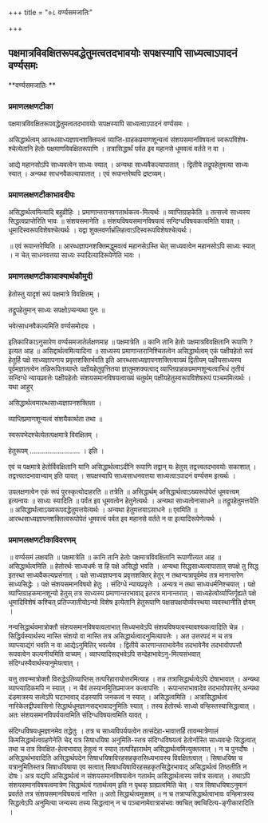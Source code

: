 +++
title = "०८ वर्ण्यसमजातिः"

+++


## पक्षमात्रविवक्षितरूपवद्धेतुमत्वतदभावयोः सपक्षस्यापि साध्यत्वाऽपादनं वर्ण्यसमः

**वर्ण्यसमजातिः **

### **प्रमाणलक्षणटीका**

पक्षमात्रविवक्षितरूपवद्धेतुमत्वतदभावयोः सपक्षस्यापि साध्यत्वाऽपादनं वर्ण्यसमः ।

असिद्धार्थत्वम् आरब्धसाध्यज्ञापनशक्तिमत्वं व्याप्ति-ग्राहकप्रमाणशून्यत्वं संशयसमानविषयत्वं स्वरूपविशेष-श्चेत्येतानि हेतोः पक्षमाणविवक्षितरूपाणि । तत्रासिद्धार्थं पर्वत इव महानसे धूमवत्वं वर्तते न वा ।

आद्ये महानसोऽपि साध्यवत्वेन साध्यः स्यात् । अन्यथा साध्यवैकल्यापातात् । द्वितीये तद्रूपहेतुमत्या साध्यः स्यात् । अन्यथा साधनवैकल्यापातात् । एवं रूपान्तरेष्वपि द्रष्टव्यम्।

### **प्रमाणलक्षणटीकाभावदीपः**

असिद्धार्थत्वमित्यादि बहुव्रीहिः । प्रमाणान्तरानवगतार्थकत्व-मित्यर्थः ॥ व्याप्तिग्राहकेति ॥ तत्सत्त्वे साध्यस्य सिद्धत्वप्राप्तेरिति भावः ॥ संशयसमानेति ॥ संशयविषयसमानविषयत्वं सन्दिग्धविषयकत्वमिति यावत् । धूमादिस्वरूपविशेषश्चेत्यर्थः । यद्वा शुक्लवर्णाभ्रंलिहत्वाऽदिस्वरूपविशेषश्चेत्यर्थः।

॥ एवं रूपान्तरेष्विति ॥ आरब्धज्ञापनशक्तिमद्धूमवत्वं महानसेऽस्ति चेत् साध्यवत्वेन महानसोऽपि साध्यः स्यात् । न चेत् साधनवत्तया साध्यः स्यादित्यादिरूपेणेति भावः ।

### **प्रमाणलक्षणटीकावाक्यार्थकौमुदी**

हेतोस्तु यादृशं रूपं पक्षमात्रे विवक्षितम् ।

तद्रूपहेतुमान् साध्यः सपक्षोऽप्यन्यथा पुनः ॥

भवेत्साधनवैकल्यमिति वर्ण्यसमोदयः ।

इतिकारिकाऽनुसारेण वर्ण्यसमजातेर्लक्षणमाह ॥ पक्षमात्रेति ॥ कानि तानि हेतोः पक्षमात्रविवक्षितानि रूपाणि ? इत्यत आह ॥ असिद्दार्थत्वमित्यादिना ॥ साध्यस्य प्रमाणान्तरानिश्चितत्वेन असिद्धार्थत्वम् एकं पक्षीयहेतो रूपं हेतुर्हि पक्षे साध्यज्ञापनाय प्रवृत्तशक्तिर्भवति इति आरब्धसाध्यज्ञापनशक्तित्वाख्यं द्वितीयम् पक्षीयसाध्यस्य पूर्वमज्ञातत्वेन तन्निरूपितव्याप्तेः पक्षीयहेतुवृत्तितया ज्ञातुमशक्यत्वाद् व्याप्तिग्राहकप्रमाणशून्यत्वाभिधं तृतीयं सन्दिग्धे न्यायप्रवत्तेः पक्षीयहेतोः संशयसमानविषयत्वाख्यं चतुर्थम् पक्षीयहेतुस्वरूपविशेषरूपं पञ्चममित्यर्थः । यथा आहुर्

असिद्धार्थत्वमारब्धसाध्यज्ञापनशक्तिता ।

व्याप्तिप्रमाणशून्यत्वं संशयैकार्थता तथा ॥

स्वरूपभेदश्चेत्येतत्पक्षमात्रे विवक्षितम् ।

हेतुरूपम् ......................... । इति ।

एवं च पक्षमात्रे हेतोर्विवक्षितानि यानि असिद्धार्थत्वाऽदीनि रूपाणि तद्वान् यः हेतुस् तद्वत्त्वतदभावयोः सकाशात् । तद्वत्त्वतदभावाभ्याम् इति यावत् । सपक्षस्यापि साध्यसाधनवत्तया साध्यत्वाऽपादनं वर्ण्यसम इत्यर्थः ।

उपलक्षणत्वेन एकं रूपं पुरस्कृत्योदाहरति ॥ तत्रेति ॥ असिद्धार्थम् असिद्धार्थत्वाऽख्यरूपोपेतं धूमवत्त्वम् इत्यन्वयः ॥ साध्यः स्यादिति ॥ पर्वत इव धूमवत्वेन हेतुनेत्यर्थः । अन्यथा साध्यत्वेनासाधने ॥ तद्रूपहेतुमत्तयेति ॥ असिद्धार्थत्वाऽख्यरूपवद्धेतुमत्तयेत्यर्थः । अन्यथा हेतुमत्तयाऽसाधने ॥ एवमिति ॥ आरब्धसाध्यज्ञापनशक्तित्वरूपोपेतं धूमवत्त्वं पर्वत इव महानसे वर्तते न वा इत्यादिरूपेणेत्यर्थः ।

### **प्रमाणलक्षणटीकाविवरणम्**

॥ वर्ण्यसमं लक्षयति ॥ पक्षमात्रेति ॥ कानि तानि हेतोः पक्षमात्रविवक्षितानि रूपाणीत्यत आह ॥ असिद्धार्थत्वमिति ॥ हेतोरर्थः साध्यधर्मः स हि पक्षे असिद्धो भवति । अन्यथा सिद्धसाध्यत्वापातात् सपक्षे तु सिद्ध इतरथा साध्यवैकल्यप्रसंगात् । पक्षे साध्यज्ञापनाय प्रवृत्तशक्तिर् हेतुर् न तथान्यत्रापूर्वमेव तत्र मानान्तरेण साध्यसिद्धेः । पक्षे संशयसमानविषयो हेतुः । संदिग्धे न्यायप्रवृत्तेः । अन्यत्र न तथा साध्यधर्मनिश्चयात् । पक्षे व्याप्तिग्राहकमानशून्यो हेतुस् तत्र साध्यस्य प्रमाणान्तरभावाद् इतरत्र मानान्तरात् । साध्यहेत्वोर्व्याप्तिर्गृह्यते पक्षे धूमादिविशेषं कश्चित् प्रतिज्जातीयोऽन्यो विशेष इत्येतानि हेतुरूपाणि पक्षसपक्षयोर्व्यवस्थया व्यवस्थानीति ज्ञेयम् ।

नन्वसिद्धार्थवमात्रोक्तौ संशयसमानविषयत्वलाभात् सिध्यभावेऽपि संशयविषयत्वस्यावश्यकत्वादिति चेन्न । सिद्धिर्यस्यार्थस्य नास्ति संशयो वा नास्ति तत्र असिद्धार्थत्वादनुमित्यापत्तेः । अत उत्तरपदं न च तत्र व्याप्त्याद्यंगं भवति न वा आद्येऽनुमितिर् भवत्येव । द्वितीये कारणान्तराभावेनैव तदभावेनैव तदभावोपपत्तौ रूपवत्वेन कल्पनीयमिति वाच्यम् । व्याप्त्यादिसद्भवेऽपि सन्देहाभावेऽनु-मित्यसंभवात् संदिग्धस्यैवार्थस्यानुमेयत्वात् ।

यत्तु तावन्मात्रोक्तौ विरुद्धेऽतिव्याप्तिस् तत्परिहारायोत्तरमित्याह । तन्न तत्रासिद्धार्थत्वेऽपि दोषाभावात् । अन्यथा व्याप्त्यादिकमपि न स्यात् । न चैवं तस्यानमिुतिप्रमाजन कत्वापत्तिः । रूपान्तराभावादेव तदभावोपपत्तेर् अन्यथा दंडमात्रस्य सत्वेऽपि घटाभावाद् दंडस्यापि जनकत्वं न स्यात् । असिद्धत्वमिति । अत्रासिद्धार्थत्वं नारिकेलद्वीपवासिनो सिद्धार्थधूमज्ञानसद्भावादनुमितिः स्यात् । तस्य हेतोरर्थः साध्यो वन्हिस्तस्यासिद्धत्वात् । अतः संशयसमानविपर्ययत्वमिति संदिग्धविषयत्वमिति यावत् ।

संदिग्धविषयधूमज्ञानमेव तद्धेतुः । तत्र च साध्यविपर्ययत्वेन तत्संदेहा-भावात्तर्हि तावन्मात्रेणालं किमसिद्धार्थत्वग्रहणेनेति चेद् यत्र सिषाधयिषा अनुमिति-स्तत्र संदिग्धविषयत्वं हेतोर्नास्ति साध्यवन्हेः सिद्धत्वात् तथा च तत्र विवक्षित-हेत्वभावात् हेतुत्वं न स्यात् तत्परिहारार्थम् असिद्धार्थत्वमित्युक्तत्वात् । न च पुनर्दोषः । असिद्धार्थभावादिति असिद्धार्थपदेन सिषाधयिषाविरहसहकृतसिध्यभावस्य विवक्षितत्वात् । सिषाधयिषा च यत्रानुमितिस्तत्र सिषाधयिषाया एव सत्वात् सिषाधयिषाविरहसहकृतसिद्धेरभावाद् असिद्धार्थत्वं तिष्ठतीति न दोषः। अत्र यद्यपि असिद्धार्थत्वं न संशयसमानविषयत्वेन गतार्थम् असिद्धार्थत्वस्य सर्वत्र सत्वात् । तथाऽपि संशयसमानविषयत्वमात्रेण सिद्धार्थत्वं गतार्थत्वम् इति न पृथक् ग्राह्यत्वमिति चेत् । यत्र सिषाधयिषाऽनुमानं प्रवर्तते तत्र संशयसमानविषयत्वं नास्ति ॥ अतो सिद्धार्थत्वमुक्तम् ॥ न च तत्राप्यसिद्धार्थत्वाभावः वन्हिमात्रस्य सिद्धत्वेऽपि अनुमित्या जन्यस्य तस्य सिद्धत्वान् न च पञ्चानामेवात्रासंभवः क्वचित् क्वचिदित्य-ङ्गीकारादिति ।

